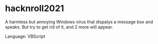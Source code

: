 # hacknroll2021

A harmless but annoying Windows virus that dispalys a message box and speaks. But try to get rid of it, and 2 more will appear.

Language: VBScript
